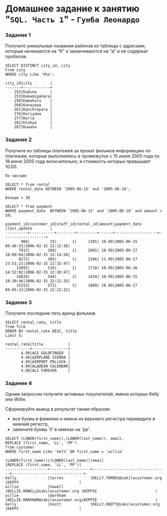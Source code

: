 # Домашнее задание к занятию "`SQL. Часть 1`" - `Гунба Леонардо`

### Задание 1

Получите уникальные названия районов из таблицы с адресами, которые начинаются на “K” и заканчиваются на “a” и не содержат пробелов.

```
SELECT DISTINCT city_id, city
From city
WHERE city Like 'K%a';

city_id|city        |
-------+------------+
    252|Kaduna      |
    253|Kakamigahara|
    256|Kamakura    |
    260|Kanazawa    |
    261|Kanchrapara |
    276|Koriyama    |
    277|Korla       |
    281|Ktahya      |
    287|Kuwana      |
```

### Задание 2

Получите из таблицы платежей за прокат фильмов информацию по платежам, которые выполнялись в промежуток с 15 июня 2005 года по 18 июня 2005 года включительно, и стоимость которых превышает 10.00.


```
По числам:

SELECT * from rental
WHERE rental_date BETWEEN '2005-06-15' and '2005-06-18';

Больше > 10 

SELECT * from payment
WHERE payment_date  BETWEEN '2005-06-15' and '2005-06-18' and amount > 10;

payment_id|customer_id|staff_id|rental_id|amount|payment_date       |last_update        |
----------+-----------+--------+---------+------+-------------------+-------------------+
       908|         33|       1|     1301| 10.99|2005-06-15 09:46:33|2006-02-15 22:12:36|
      7017|        260|       1|     2091| 10.99|2005-06-17 18:09:04|2006-02-15 22:14:58|
      8272|        305|       1|     2166| 11.99|2005-06-17 23:51:21|2006-02-15 22:15:47|
     13892|        516|       1|     1718| 10.99|2005-06-16 14:52:02|2006-02-15 22:20:47|
     14620|        544|       2|     1434| 10.99|2005-06-15 18:30:46|2006-02-15 22:21:35|
     15313|        572|       2|     1889| 10.99|2005-06-17 04:05:12|2006-02-15 22:22:22|
```

### Задание 3

Получите последние пять аренд фильмов.


```
SELECT rental_rate, title
from film
ORDER BY rental_rate DESC, title
Limit 5;

rental_rate|title           |
-----------+----------------+
       4.99|ACE GOLDFINGER  |
       4.99|AIRPLANE SIERRA |
       4.99|AIRPORT POLLOCK |
       4.99|ALADDIN CALENDAR|
       4.99|ALI FOREVER     |
```

### Задание 4

Одним запросом получите активных покупателей, имена которых Kelly или Willie.

Сформируйте вывод в результат таким образом:

* все буквы в фамилии и имени из верхнего регистра переведите в нижний регистр,
* замените буквы 'll' в именах на 'pp'.

```
SELECT (LOWER(first_name)),(LOWER(last_name)), email,
REPLACE (first_name, 'LL', 'PP')
from customer
WHERE first_name Like 'kel%' OR first_name = 'willie'

(LOWER(first_name))|(LOWER(last_name))|email                            |REPLACE (first_name, 'LL', 'PP')|
-------------------+------------------+---------------------------------+--------------------------------+
kelly              |torres            |KELLY.TORRES@sakilacustomer.org  |KEPPY                           |
willie             |howell            |WILLIE.HOWELL@sakilacustomer.org |WIPPIE                          |
willie             |markham           |WILLIE.MARKHAM@sakilacustomer.org|WIPPIE                          |
kelly              |knott             |KELLY.KNOTT@sakilacustomer.org   |KEPPY                           |

```
